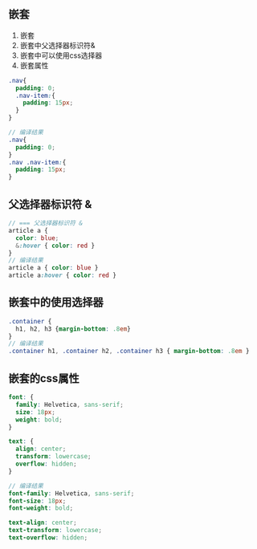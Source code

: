 
## 嵌套
1. 嵌套
2. 嵌套中父选择器标识符&
3. 嵌套中可以使用css选择器
4. 嵌套属性
```scss
.nav{
  padding: 0;
  .nav-item:{
    padding: 15px;
  }
}

// 编译结果
.nav{
  padding: 0;
}
.nav .nav-item:{
  padding: 15px;
}


```

## 父选择器标识符 &
```scss
// === 父选择器标识符 &
article a {
  color: blue;
  &:hover { color: red }
}
// 编译结果
article a { color: blue }
article a:hover { color: red }
```

## 嵌套中的使用选择器
```scss
.container {
  h1, h2, h3 {margin-bottom: .8em}
}
// 编译结果
.container h1, .container h2, .container h3 { margin-bottom: .8em }
```

## 嵌套的css属性
```scss
font: {
  family: Helvetica, sans-serif;
  size: 18px;
  weight: bold;
}

text: {
  align: center;
  transform: lowercase;
  overflow: hidden;
}

// 编译结果
font-family: Helvetica, sans-serif;
font-size: 18px;
font-weight: bold;

text-align: center;
text-transform: lowercase;
text-overflow: hidden;
```